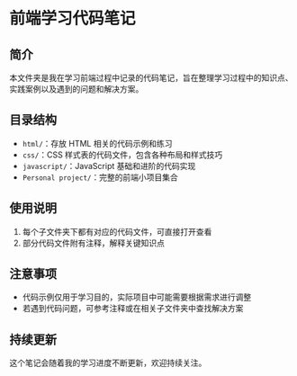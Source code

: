 # 前端学习代码笔记

## 简介
本文件夹是我在学习前端过程中记录的代码笔记，旨在整理学习过程中的知识点、实践案例以及遇到的问题和解决方案。

## 目录结构
- `html/`：存放 HTML 相关的代码示例和练习
- `css/`：CSS 样式表的代码文件，包含各种布局和样式技巧
- `javascript/`：JavaScript 基础和进阶的代码实现
- `Personal project/`：完整的前端小项目集合

## 使用说明
1. 每个子文件夹下都有对应的代码文件，可直接打开查看
2. 部分代码文件附有注释，解释关键知识点

## 注意事项
- 代码示例仅用于学习目的，实际项目中可能需要根据需求进行调整
- 若遇到代码问题，可参考注释或在相关子文件夹中查找解决方案

## 持续更新
这个笔记会随着我的学习进度不断更新，欢迎持续关注。